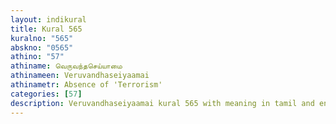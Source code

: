 ```yaml
---
layout: indikural
title: Kural 565
kuralno: "565"
abskno: "0565"
athino: "57"
athiname: வெருவந்தசெய்யாமை
athinameen: Veruvandhaseiyaamai
athinametr: Absence of 'Terrorism'
categories: [57]
description: Veruvandhaseiyaamai kural 565 with meaning in tamil and english 
---
```


